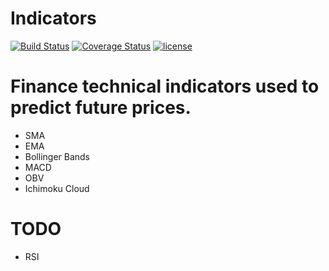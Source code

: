 Indicators
==========

[![Build Status](https://travis-ci.com/ivopetiz/technical-indicators.svg?branch=master)](https://travis-ci.com/ivopetiz/technical-indicators)
[![Coverage Status](https://coveralls.io/repos/github/ivopetiz/technical-indicators/badge.svg?branch=master)](https://coveralls.io/github/ivopetiz/technical-indicators?branch=master)
[![license](https://img.shields.io/github/license/mashape/apistatus.svg?maxAge=2592000)](https://github.com/ivopetiz/technical-indicators/blob/master/LICENSE)

# Finance technical indicators used to predict future prices. 

-   SMA
-   EMA
-   Bollinger Bands
-   MACD
-   OBV
-   Ichimoku Cloud

# TODO

-   RSI
